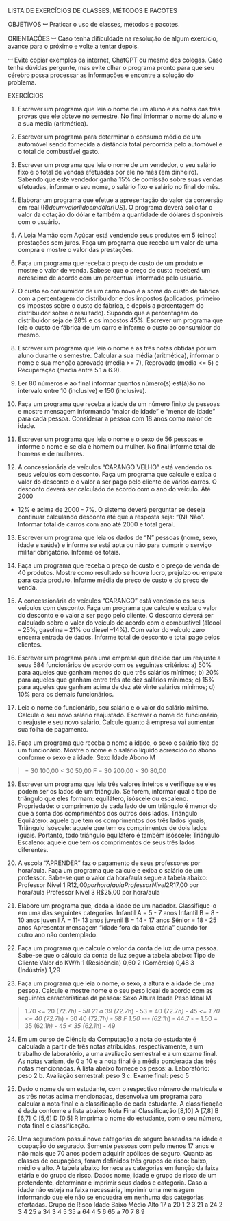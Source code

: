 LISTA DE EXERCÍCIOS DE CLASSES, MÉTODOS E PACOTES

OBJETIVOS
ꟷ Praticar o uso de classes, métodos e pacotes.

ORIENTAÇÕES
ꟷ Caso tenha dificuldade na resolução de algum exercício, avance para o próximo e volte a tentar
depois.

ꟷ Evite copiar exemplos da internet, ChatGPT ou mesmo dos colegas. Caso tenha dúvidas
pergunte, mas evite olhar o programa pronto para que seu cérebro possa processar as informações
e encontre a solução do problema.

EXERCÍCIOS

1. Escrever um programa que leia o nome de um aluno e as notas das três provas que ele obteve
no semestre. No final informar o nome do aluno e a sua média (aritmética). 

2. Escrever um programa para determinar o consumo médio de um automóvel sendo fornecida a
distância total percorrida pelo automóvel e o total de combustível gasto.

3. Escrever um programa que leia o nome de um vendedor, o seu salário fixo e o total de vendas
efetuadas por ele no mês (em dinheiro). Sabendo que este vendedor ganha 15% de comissão sobre
suas vendas efetuadas, informar o seu nome, o salário fixo e salário no final do mês.

4. Elaborar um programa que efetue a apresentação do valor da conversão em real (R$) de um
valor lido em dólar (US$). O programa deverá solicitar o valor da cotação do dólar e também a
quantidade de dólares disponíveis com o usuário.

5. A Loja Mamão com Açúcar está vendendo seus produtos em 5 (cinco) prestações sem juros.
Faça um programa que receba um valor de uma compra e mostre o valor das prestações.

6. Faça um programa que receba o preço de custo de um produto e mostre o valor de venda. Sabese que o preço de custo receberá um acréscimo de acordo com um percentual informado pelo
usuário.

7. O custo ao consumidor de um carro novo é a soma do custo de fábrica com a percentagem do
distribuidor e dos impostos (aplicados, primeiro os impostos sobre o custo de fábrica, e depois a
percentagem do distribuidor sobre o resultado). Supondo que a percentagem do distribuidor seja
de 28% e os impostos 45%. Escrever um programa que leia o custo de fábrica de um carro e informe
o custo ao consumidor do mesmo.

8. Escrever um programa que leia o nome e as três notas obtidas por um aluno durante o semestre.
Calcular a sua média (aritmética), informar o nome e sua menção aprovado (media >= 7),
Reprovado (media <= 5) e Recuperação (media entre 5.1 a 6.9).

9. Ler 80 números e ao final informar quantos número(s) est(á)ão no intervalo entre 10 (inclusive)
e 150 (inclusive).

10. Faça um programa que receba a idade de um número finito de pessoas e mostre mensagem
informando “maior de idade” e “menor de idade” para cada pessoa. Considerar a pessoa com 18
anos como maior de idade.

11. Escrever um programa que leia o nome e o sexo de 56 pessoas e informe o nome e se ela é
homem ou mulher. No final informe total de homens e de mulheres.

12. A concessionária de veículos “CARANGO VELHO” está vendendo os seus veículos com
desconto. Faça um programa que calcule e exiba o valor do desconto e o valor a ser pago pelo
cliente de vários carros. O desconto deverá ser calculado de acordo com o ano do veículo. Até 2000
- 12% e acima de 2000 - 7%. O sistema deverá perguntar se deseja continuar calculando desconto
até que a resposta seja: “(N) Não”. Informar total de carros com ano até 2000 e total geral.

13. Escrever um programa que leia os dados de “N” pessoas (nome, sexo, idade e saúde) e informe
se está apta ou não para cumprir o serviço militar obrigatório. Informe os totais.

14. Faça um programa que receba o preço de custo e o preço de venda de 40 produtos. Mostre
como resultado se houve lucro, prejuízo ou empate para cada produto. Informe média de preço de
custo e do preço de venda.

15. A concessionária de veículos “CARANGO” está vendendo os seus veículos com desconto. Faça
um programa que calcule e exiba o valor do desconto e o valor a ser pago pelo cliente. O desconto
deverá ser calculado sobre o valor do veículo de acordo com o combustível (álcool – 25%, gasolina
– 21% ou diesel –14%). Com valor do veículo zero encerra entrada de dados. Informe total de
desconto e total pago pelos clientes.

16. Escrever um programa para uma empresa que decide dar um reajuste a seus 584 funcionários
de acordo com os seguintes critérios:
a) 50% para aqueles que ganham menos do que três salários mínimos;
b) 20% para aqueles que ganham entre três até dez salários mínimos;
c) 15% para aqueles que ganham acima de dez até vinte salários mínimos;
d) 10% para os demais funcionários.

17. Leia o nome do funcionário, seu salário e o valor do salário mínimo. Calcule o seu novo salário
reajustado. Escrever o nome do funcionário, o reajuste e seu novo salário. Calcule quanto à
empresa vai aumentar sua folha de pagamento.

18. Faça um programa que receba o nome a idade, o sexo e salário fixo de um funcionário. Mostre
o nome e o salário líquido acrescido do abono conforme o sexo e a idade:
Sexo Idade Abono
M
>= 30 100,00
< 30 50,00
F
>= 30 200,00
< 30 80,00

19. Escrever um programa que leia três valores inteiros e verifique se eles podem ser os lados de
um triângulo. Se forem, informar qual o tipo de triângulo que eles formam: equilátero, isóscele ou
escaleno.
Propriedade: o comprimento de cada lado de um triângulo é menor do que a soma dos
comprimentos dos outros dois lados.
Triângulo Equilátero: aquele que tem os comprimentos dos três lados iguais;
Triângulo Isóscele: aquele que tem os comprimentos de dois lados iguais. Portanto, todo
triângulo equilátero é também isóscele;
Triângulo Escaleno: aquele que tem os comprimentos de seus três lados diferentes.

20. A escola “APRENDER” faz o pagamento de seus professores por hora/aula. Faça um programa
que calcule e exiba o salário de um professor. Sabe-se que o valor da hora/aula segue a tabela
abaixo:
Professor Nível 1 R$12,00 por hora/aula
Professor Nível 2 R$17,00 por hora/aula
Professor Nível 3 R$25,00 por hora/aula

21. Elabore um programa que, dada a idade de um nadador. Classifique-o em uma das seguintes
categorias:
Infantil A = 5 - 7 anos
Infantil B = 8 - 10 anos
juvenil A = 11- 13 anos
juvenil B = 14 - 17 anos
Sênior = 18 - 25 anos
Apresentar mensagem “idade fora da faixa etária” quando for outro ano não contemplado.

22. Faça um programa que calcule o valor da conta de luz de uma pessoa. Sabe-se que o cálculo
da conta de luz segue a tabela abaixo:
Tipo de Cliente Valor do KW/h
1 (Residência) 0,60
2 (Comércio) 0,48
3 (Indústria) 1,29

23. Faça um programa que leia o nome, o sexo, a altura e a idade de uma pessoa. Calcule e mostre
nome e o seu peso ideal de acordo com as seguintes características da pessoa:
Sexo Altura Idade Peso Ideal
M
> 1.70
<= 20 (72.7*h) - 58
21 a 39 (72.7*h) - 53
>= 40 (72.7*h) - 45
<= 1.70
<= 40 (72.7*h) - 50
> 40 (72.7*h) - 58
F
> 1.50 --- (62.1*h) - 44.7
<= 1.50
>= 35 (62.1*h) - 45
< 35 (62.1*h) - 49

24. Em um curso de Ciência da Computação a nota do estudante é calculada a partir de três notas
atribuídas, respectivamente, a um trabalho de laboratório, a uma avaliação semestral e a um exame
final. As notas variam, de 0 a 10 e a nota final é a média ponderada das três notas mencionadas.
A lista abaixo fornece os pesos:
a. Laboratório: peso 2
b. Avaliação semestral: peso 3
c. Exame final: peso 5

25. Dado o nome de um estudante, com o respectivo número de matrícula e as três notas acima
mencionadas, desenvolva um programa para calcular a nota final e a classificação de cada
estudante. A classificação é dada conforme a lista abaixo:
Nota Final Classificação
[8,10] A
[7,8] B
[6,7] C
[5,6] D
[0,5] R
Imprima o nome do estudante, com o seu número, nota final e classificação.

26. Uma seguradora possui nove categorias de seguro baseadas na idade e ocupação do segurado.
Somente pessoas com pelo menos 17 anos e não mais que 70 anos podem adquirir apólices de
seguro. Quanto às classes de ocupações, foram definidos três grupos de risco: baixo, médio e alto.
A tabela abaixo fornece as categorias em função da faixa etária e do grupo de risco. Dados nome,
idade e grupo de risco de um pretendente, determinar e imprimir seus dados e categoria. Caso a
idade não esteja na faixa necessária, imprimir uma mensagem informando que ele não se enquadra
em nenhuma das categorias ofertadas.
Grupo de Risco
Idade Baixo Médio Alto
17 a 20 1 2 3
21 a 24 2 3 4
25 a 34 3 4 5
35 a 64 4 5 6
65 a 70 7 8 9
